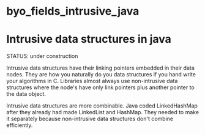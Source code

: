 # byo_fields_intrusive_java
Intrusive data structures in java
=================================

STATUS: under construction


Intrusive data structures have their linking pointers embedded in their data nodes. They are how you naturally do you data structures if you hand write your algorithms in C. Libraries almost always use non-intrusive data structures where the node's have only link pointers plus another pointer to the data object.

Intrusive data structures are more combinable. Java coded LinkedHashMap after they already had made LinkedList and HashMap. They needed to make it separately because non-intrusive data structures don't combine efficiently.

